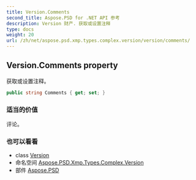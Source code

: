 ```yaml
---
title: Version.Comments
second_title: Aspose.PSD for .NET API 参考
description: Version 财产. 获取或设置注释
type: docs
weight: 20
url: /zh/net/aspose.psd.xmp.types.complex.version/version/comments/
---
```

## Version.Comments property

获取或设置注释。

```csharp
public string Comments { get; set; }
```

### 适当的价值

评论。

### 也可以看看

* class [Version](../)
* 命名空间 [Aspose.PSD.Xmp.Types.Complex.Version](../../version/)
* 部件 [Aspose.PSD](../../../)


